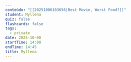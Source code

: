 ```yaml
---
conteúdo: "[[20251006103656|Best Movie, Worst Food?]]"
student: Myllena
quiz: false
flashcards: false
tags:
  - private
date: 2025-10-08
startTime: 14:00
endTime: 14:45
title: Myllena
---
```

